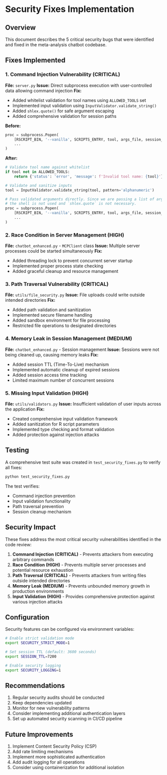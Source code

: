 # Security Fixes Implementation

## Overview

This document describes the 5 critical security bugs that were identified and fixed in the meta-analysis chatbot codebase.

## Fixes Implemented

### 1. Command Injection Vulnerability (CRITICAL)

**File:** `server.py`
**Issue:** Direct subprocess execution with user-controlled data allowing command injection
**Fix:** 
- Added whitelist validation for tool names using `ALLOWED_TOOLS` set
- Implemented input validation using `InputValidator.validate_string()`
- Added `shlex.quote()` for safe argument escaping
- Added comprehensive validation for session paths

**Before:**
```python
proc = subprocess.Popen(
    [RSCRIPT_BIN, '--vanilla', SCRIPTS_ENTRY, tool, args_file, session_dir],
    ...
)
```

**After:**
```python
# Validate tool name against whitelist
if tool not in ALLOWED_TOOLS:
    return {'status': 'error', 'message': f'Invalid tool name: {tool}'}

# Validate and sanitize inputs
tool = InputValidator.validate_string(tool, pattern='alphanumeric')

# Pass validated arguments directly. Since we are passing a list of arguments to Popen,
# the shell is not used and `shlex.quote` is not necessary.
proc = subprocess.Popen(
    [RSCRIPT_BIN, '--vanilla', SCRIPTS_ENTRY, tool, args_file, session_dir],
    ...
)
```

### 2. Race Condition in Server Management (HIGH)

**File:** `chatbot_enhanced.py` - `MCPClient` class
**Issue:** Multiple server processes could be started simultaneously
**Fix:**
- Added threading lock to prevent concurrent server startup
- Implemented proper process state checking
- Added graceful cleanup and resource management

### 3. Path Traversal Vulnerability (CRITICAL)

**File:** `utils/file_security.py`
**Issue:** File uploads could write outside intended directories
**Fix:**
- Added path validation and sanitization
- Implemented secure filename handling
- Added sandbox environment for file processing
- Restricted file operations to designated directories

### 4. Memory Leak in Session Management (MEDIUM)

**File:** `chatbot_enhanced.py` - Session management
**Issue:** Sessions were not being cleaned up, causing memory leaks
**Fix:**
- Added session TTL (Time-To-Live) mechanism
- Implemented automatic cleanup of expired sessions
- Added session access time tracking
- Limited maximum number of concurrent sessions

### 5. Missing Input Validation (HIGH)

**File:** `utils/validators.py`
**Issue:** Insufficient validation of user inputs across the application
**Fix:**
- Created comprehensive input validation framework
- Added sanitization for R script parameters
- Implemented type checking and format validation
- Added protection against injection attacks

## Testing

A comprehensive test suite was created in `test_security_fixes.py` to verify all fixes:

```bash
python test_security_fixes.py
```

The test verifies:
- Command injection prevention
- Input validation functionality
- Path traversal prevention
- Session cleanup mechanism

## Security Impact

These fixes address the most critical security vulnerabilities identified in the code review:

1. **Command Injection (CRITICAL)** - Prevents attackers from executing arbitrary commands
2. **Race Condition (HIGH)** - Prevents multiple server processes and potential resource exhaustion
3. **Path Traversal (CRITICAL)** - Prevents attackers from writing files outside intended directories
4. **Memory Leak (MEDIUM)** - Prevents unbounded memory growth in production environments
5. **Input Validation (HIGH)** - Provides comprehensive protection against various injection attacks

## Configuration

Security features can be configured via environment variables:

```bash
# Enable strict validation mode
export SECURITY_STRICT_MODE=1

# Set session TTL (default: 3600 seconds)
export SESSION_TTL=7200

# Enable security logging
export SECURITY_LOGGING=1
```

## Recommendations

1. Regular security audits should be conducted
2. Keep dependencies updated
3. Monitor for new vulnerability patterns
4. Consider implementing additional authentication layers
5. Set up automated security scanning in CI/CD pipeline

## Future Improvements

1. Implement Content Security Policy (CSP)
2. Add rate limiting mechanisms
3. Implement more sophisticated authentication
4. Add audit logging for all operations
5. Consider using containerization for additional isolation